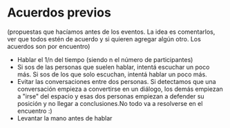 # Acuerdos previos

(propuestas que hacíamos antes de los eventos. La idea es comentarlos, ver que todos estén de acuerdo y si quieren agregar algún otro. Los acuerdos son por encuentro)

* Hablar el 1/n del tiempo (siendo n el número de participantes)
* Si sos de las personas que suelen hablar, intentá escuchar un poco más. Si sos de los que solo escuchan, intentá hablar un poco más.
* Evitar las conversaciones entre dos personas. Si detectamos que una conversación empieza a convertirse en un diálogo, los demás empiezan a "irse" del espacio y esas dos personas empiezan a defender su posición y no llegar a conclusiones.No todo va a resolverse en el encuentro :)
* Levantar la mano antes de hablar
